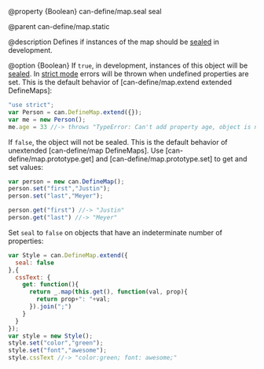 @property {Boolean} can-define/map.seal seal

@parent can-define/map.static

@description Defines if instances of the map should be [sealed](https://developer.mozilla.org/en-US/docs/Web/JavaScript/Reference/Global_Objects/Object/seal) in development.

@option {Boolean} If `true`, in development, instances of this object will be [sealed](https://developer.mozilla.org/en-US/docs/Web/JavaScript/Reference/Global_Objects/Object/seal).  In  [strict mode](https://developer.mozilla.org/en-US/docs/Web/JavaScript/Reference/Strict_mode) errors will be thrown when undefined properties are set.  This is the default
behavior of [can-define/map.extend extended DefineMaps]:

```js
"use strict";
var Person = can.DefineMap.extend({});
var me = new Person();
me.age = 33 //-> throws "TypeError: Can't add property age, object is not extensible"
```

If `false`, the object will not be sealed.  This is the default behavior of
unextended [can-define/map DefineMaps].  Use [can-define/map.prototype.get] and [can-define/map.prototype.set] to get and set values:

```js
var person = new can.DefineMap();
person.set("first","Justin");
person.set("last","Meyer");

person.get("first") //-> "Justin"
person.get("last") //-> "Meyer"
```

Set `seal` to `false` on objects that have an indeterminate number of properties:

```js
var Style = can.DefineMap.extend({
  seal: false
},{
  cssText: {
    get: function(){
      return _.map(this.get(), function(val, prop){
        return prop+": "+val;
      }).join(";")
    }
  }
});
var style = new Style();
style.set("color","green");
style.set("font","awesome");
style.cssText //-> "color:green; font: awesome;"
```
